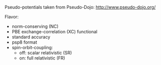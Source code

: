 Pseudo-potentials taken from Pseudo-Dojo:
http://www.pseudo-dojo.org/

Flavor:
- norm-conserving (NC)
- PBE exchange-correlation (XC) functional
- standard accuracy
- psp8 format
- spin-orbit-coupling:
  - off: scalar relativistic (SR)
  - on: full relativistic (FR)
